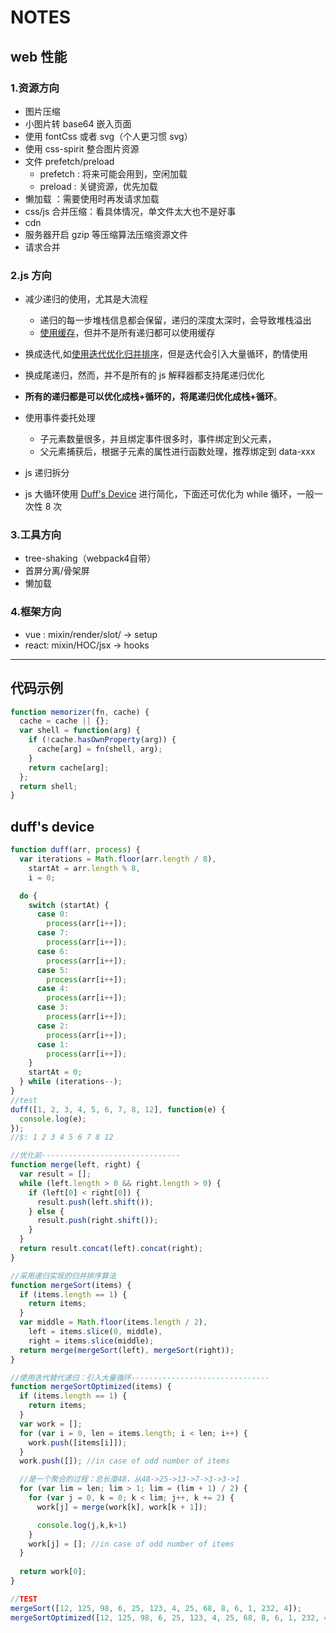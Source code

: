 # NOTES

## web 性能

### 1.资源方向

- 图片压缩
- 小图片转 base64 嵌入页面
- 使用 fontCss 或者 svg（个人更习惯 svg）
- 使用 css-spirit 整合图片资源
- 文件 prefetch/preload
  - prefetch : 将来可能会用到，空闲加载
  - preload : 关键资源，优先加载
- 懒加载 ：需要使用时再发请求加载
- css/js 合并压缩：看具体情况，单文件太大也不是好事
- cdn
- 服务器开启 gzip 等压缩算法压缩资源文件
- 请求合并

### 2.js 方向

- 减少递归的使用，尤其是大流程
  - 递归的每一步堆栈信息都会保留，递归的深度太深时，会导致堆栈溢出
  - [使用缓存](#memorize)，但并不是所有递归都可以使用缓存
- 换成迭代,如[使用迭代优化归并排序](#merge)，但是迭代会引入大量循环，酌情使用
- 换成尾递归，然而，并不是所有的 js 解释器都支持尾递归优化
- **所有的递归都是可以优化成栈+循环的，将尾递归优化成栈+循环**。

- 使用事件委托处理
  - 子元素数量很多，并且绑定事件很多时，事件绑定到父元素，
  - 父元素捕获后，根据子元素的属性进行函数处理，推荐绑定到 data-xxx
- js 递归拆分
- js 大循环使用 [Duff's Device](#duff) 进行简化，下面还可优化为 while 循环，一般一次性 8 次

### 3.工具方向
  - tree-shaking（webpack4自带）
  - 首屏分离/骨架屏
  - 懒加载

### 4.框架方向
  - vue : mixin/render/slot/  ->  setup
  - react: mixin/HOC/jsx      ->  hooks

---

## 代码示例

```js
function memorizer(fn, cache) {
  cache = cache || {};
  var shell = function(arg) {
    if (!cache.hasOwnProperty(arg)) {
      cache[arg] = fn(shell, arg);
    }
    return cache[arg];
  };
  return shell;
}
```

<h2 id='duff'>duff's device</h2>

```js
function duff(arr, process) {
  var iterations = Math.floor(arr.length / 8),
    startAt = arr.length % 8,
    i = 0;

  do {
    switch (startAt) {
      case 0:
        process(arr[i++]);
      case 7:
        process(arr[i++]);
      case 6:
        process(arr[i++]);
      case 5:
        process(arr[i++]);
      case 4:
        process(arr[i++]);
      case 3:
        process(arr[i++]);
      case 2:
        process(arr[i++]);
      case 1:
        process(arr[i++]);
    }
    startAt = 0;
  } while (iterations--);
}
//test
duff([1, 2, 3, 4, 5, 6, 7, 8, 12], function(e) {
  console.log(e);
});
//$: 1 2 3 4 5 6 7 8 12
```

```js
//优化前-------------------------------
function merge(left, right) {
  var result = [];
  while (left.length > 0 && right.length > 0) {
    if (left[0] < right[0]) {
      result.push(left.shift());
    } else {
      result.push(right.shift());
    }
  }
  return result.concat(left).concat(right);
}

//采用递归实现的归并排序算法
function mergeSort(items) {
  if (items.length == 1) {
    return items;
  }
  var middle = Math.floor(items.length / 2),
    left = items.slice(0, middle),
    right = items.slice(middle);
  return merge(mergeSort(left), mergeSort(right));
}

//使用迭代替代递归：引入大量循环-------------------------------
function mergeSortOptimized(items) {
  if (items.length == 1) {
    return items;
  }
  var work = [];
  for (var i = 0, len = items.length; i < len; i++) {
    work.push([items[i]]);
  }
  work.push([]); //in case of odd number of items

  //是一个聚合的过程：总长度48，从48->25->13->7->3->3->1
  for (var lim = len; lim > 1; lim = (lim + 1) / 2) {
    for (var j = 0, k = 0; k < lim; j++, k += 2) {
      work[j] = merge(work[k], work[k + 1]);

      console.log(j,k,k+1)
    }
    work[j] = []; //in case of odd number of items
  }
  
  return work[0];
}

//TEST
mergeSort([12, 125, 98, 6, 25, 123, 4, 25, 68, 8, 6, 1, 232, 4]);
mergeSortOptimized([12, 125, 98, 6, 25, 123, 4, 25, 68, 8, 6, 1, 232, 4]);
```
